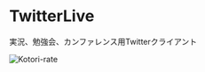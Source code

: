 # TwitterLive
実況、勉強会、カンファレンス用Twitterクライアント

![Kotori-rate](https://img.shields.io/badge/dynamic/json.svg?label=Kotori-Rate&colorB=fff98e&query=$.kotori_rate&uri=https%3A%2F%2Fasia-northeast1-kotori-badge.cloudfunctions.net%2Fbadge%3Fowner%3DLuecy1%26repo%3TwitterLive&suffix=%)
